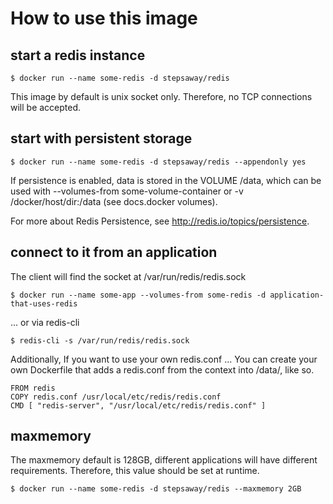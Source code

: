 # How to use this image
## start a redis instance
```
$ docker run --name some-redis -d stepsaway/redis
```
This image by default is unix socket only. Therefore, no TCP connections will be accepted.

## start with persistent storage
```
$ docker run --name some-redis -d stepsaway/redis --appendonly yes
```
If persistence is enabled, data is stored in the VOLUME /data, which can be used with --volumes-from some-volume-container or -v /docker/host/dir:/data (see docs.docker volumes).

For more about Redis Persistence, see http://redis.io/topics/persistence.

## connect to it from an application
The client will find the socket at /var/run/redis/redis.sock
```
$ docker run --name some-app --volumes-from some-redis -d application-that-uses-redis
```
... or via redis-cli
```
$ redis-cli -s /var/run/redis/redis.sock
```

Additionally, If you want to use your own redis.conf ...
You can create your own Dockerfile that adds a redis.conf from the context into /data/, like so.
```
FROM redis
COPY redis.conf /usr/local/etc/redis/redis.conf
CMD [ "redis-server", "/usr/local/etc/redis/redis.conf" ]
```

## maxmemory
The maxmemory default is 128GB, different applications will have different requirements. Therefore, this value should be set at runtime.

```
$ docker run --name some-redis -d stepsaway/redis --maxmemory 2GB
```
